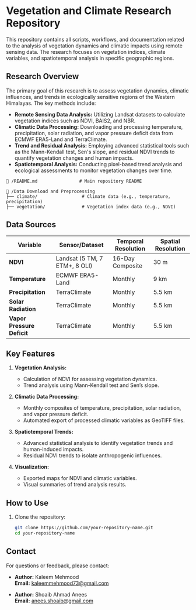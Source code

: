 # Vegetation and Climate Research Repository

This repository contains all scripts, workflows, and documentation related to the analysis of vegetation dynamics and climatic impacts using remote sensing data. The research focuses on vegetation indices, climate variables, and spatiotemporal analysis in specific geographic regions.

## Research Overview

The primary goal of this research is to assess vegetation dynamics, climatic influences, and trends in ecologically sensitive regions of the Western Himalayas. The key methods include:

- **Remote Sensing Data Analysis:** Utilizing Landsat datasets to calculate vegetation indices such as NDVI, BAIS2, and NBR.
- **Climatic Data Processing:** Downloading and processing temperature, precipitation, solar radiation, and vapor pressure deficit data from ECMWF ERA5-Land and TerraClimate.
- **Trend and Residual Analysis:** Employing advanced statistical tools such as the Mann-Kendall test, Sen's slope, and residual NDVI trends to quantify vegetation changes and human impacts.
- **Spatiotemporal Analysis:** Conducting pixel-based trend analysis and ecological assessments to monitor vegetation changes over time.
```
📁 /README.md                # Main repository README

📁 /Data Download and Preprocessing
├── climate/                 # Climate data (e.g., temperature, precipitation)
├── vegetation/              # Vegetation index data (e.g., NDVI)
```
## Data Sources

| Variable                   | Sensor/Dataset               | Temporal Resolution | Spatial Resolution |
|----------------------------|------------------------------|---------------------|--------------------|
| **NDVI**                  | Landsat (5 TM, 7 ETM+, 8 OLI)| 16-Day Composite    | 30 m               |
| **Temperature**           | ECMWF ERA5-Land             | Monthly             | 9 km               |
| **Precipitation**         | TerraClimate                | Monthly             | 5.5 km             |
| **Solar Radiation**       | TerraClimate                | Monthly             | 5.5 km             |
| **Vapor Pressure Deficit**| TerraClimate                | Monthly             | 5.5 km             |

## Key Features

1. **Vegetation Analysis:**
   - Calculation of NDVI for assessing vegetation dynamics.
   - Trend analysis using Mann-Kendall test and Sen’s slope.

2. **Climatic Data Processing:**
   - Monthly composites of temperature, precipitation, solar radiation, and vapor pressure deficit.
   - Automated export of processed climatic variables as GeoTIFF files.

3. **Spatiotemporal Trends:**
   - Advanced statistical analysis to identify vegetation trends and human-induced impacts.
   - Residual NDVI trends to isolate anthropogenic influences.

4. **Visualization:**
   - Exported maps for NDVI and climatic variables.
   - Visual summaries of trend analysis results.

## How to Use

1. Clone the repository:
   ```bash
   git clone https://github.com/your-repository-name.git
   cd your-repository-name


## Contact

For questions or feedback, please contact:

- **Author:** Kaleem Mehmood  
  **Email:** [kaleemmehmood73@gmail.com](mailto:kaleemmehmood73@gmail.com)

- **Author:** Shoaib Ahmad Anees  
  **Email:** [anees.shoaib@gmail.com](mailto:anees.shoaib@gmail.com)





